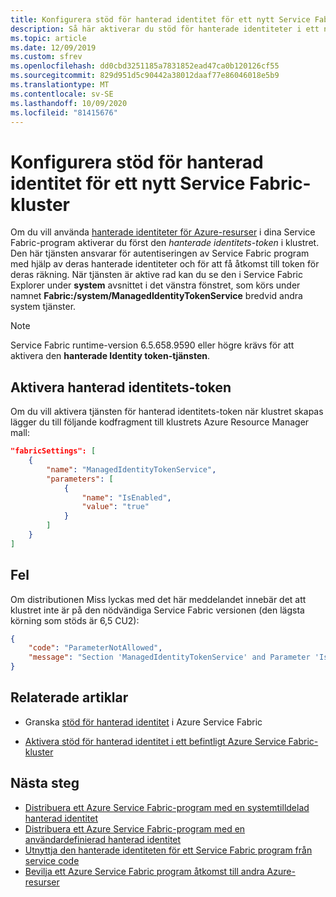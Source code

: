 ```yaml
---
title: Konfigurera stöd för hanterad identitet för ett nytt Service Fabric-kluster
description: Så här aktiverar du stöd för hanterade identiteter i ett nytt Azure Service Fabric-kluster
ms.topic: article
ms.date: 12/09/2019
ms.custom: sfrev
ms.openlocfilehash: dd0cbd3251185a7831852ead47ca0b120126cf55
ms.sourcegitcommit: 829d951d5c90442a38012daaf77e86046018e5b9
ms.translationtype: MT
ms.contentlocale: sv-SE
ms.lasthandoff: 10/09/2020
ms.locfileid: "81415676"
---
```

# <a name="configure-managed-identity-support-for-a-new-service-fabric-cluster"></a>Konfigurera stöd för hanterad identitet för ett nytt Service Fabric-kluster

Om du vill använda [hanterade identiteter för Azure-resurser](../active-directory/managed-identities-azure-resources/overview.md) i dina Service Fabric-program aktiverar du först den *hanterade identitets-token* i klustret. Den här tjänsten ansvarar för autentiseringen av Service Fabric program med hjälp av deras hanterade identiteter och för att få åtkomst till token för deras räkning. När tjänsten är aktive rad kan du se den i Service Fabric Explorer under **system** avsnittet i det vänstra fönstret, som körs under namnet **Fabric:/system/ManagedIdentityTokenService** bredvid andra system tjänster.

> [!NOTE]
> Service Fabric runtime-version 6.5.658.9590 eller högre krävs för att aktivera den **hanterade Identity token-tjänsten**.  

## <a name="enable-the-managed-identity-token-service"></a>Aktivera hanterad identitets-token

Om du vill aktivera tjänsten för hanterad identitets-token när klustret skapas lägger du till följande kodfragment till klustrets Azure Resource Manager mall:

```json
"fabricSettings": [
    {
        "name": "ManagedIdentityTokenService",
        "parameters": [
            {
                "name": "IsEnabled",
                "value": "true"
            }
        ]
    }
]
```

## <a name="errors"></a>Fel

Om distributionen Miss lyckas med det här meddelandet innebär det att klustret inte är på den nödvändiga Service Fabric versionen (den lägsta körning som stöds är 6,5 CU2):


```json
{
    "code": "ParameterNotAllowed",
    "message": "Section 'ManagedIdentityTokenService' and Parameter 'IsEnabled' is not allowed."
}
```

## <a name="related-articles"></a>Relaterade artiklar

* Granska [stöd för hanterad identitet](./concepts-managed-identity.md) i Azure Service Fabric

* [Aktivera stöd för hanterad identitet i ett befintligt Azure Service Fabric-kluster](./configure-existing-cluster-enable-managed-identity-token-service.md)

## <a name="next-steps"></a>Nästa steg

* [Distribuera ett Azure Service Fabric-program med en systemtilldelad hanterad identitet](./how-to-deploy-service-fabric-application-system-assigned-managed-identity.md)
* [Distribuera ett Azure Service Fabric-program med en användardefinierad hanterad identitet](./how-to-deploy-service-fabric-application-user-assigned-managed-identity.md)
* [Utnyttja den hanterade identiteten för ett Service Fabric program från service code](./how-to-managed-identity-service-fabric-app-code.md)
* [Bevilja ett Azure Service Fabric program åtkomst till andra Azure-resurser](./how-to-grant-access-other-resources.md)